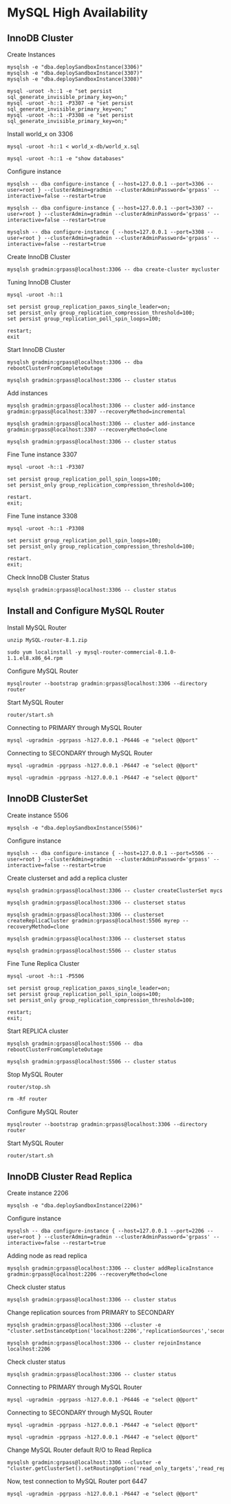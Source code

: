 # MySQL High Availability
## InnoDB Cluster
Create Instances
```
mysqlsh -e "dba.deploySandboxInstance(3306)"
mysqlsh -e "dba.deploySandboxInstance(3307)"
mysqlsh -e "dba.deploySandboxInstance(3308)"

mysql -uroot -h::1 -e "set persist sql_generate_invisible_primary_key=on;"
mysql -uroot -h::1 -P3307 -e "set persist sql_generate_invisible_primary_key=on;"
mysql -uroot -h::1 -P3308 -e "set persist sql_generate_invisible_primary_key=on;"
```
Install world_x on 3306
```
mysql -uroot -h::1 < world_x-db/world_x.sql

mysql -uroot -h::1 -e "show databases"
```
Configure instance
```
mysqlsh -- dba configure-instance { --host=127.0.0.1 --port=3306 --user=root } --clusterAdmin=gradmin --clusterAdminPassword='grpass' --interactive=false --restart=true

mysqlsh -- dba configure-instance { --host=127.0.0.1 --port=3307 --user=root } --clusterAdmin=gradmin --clusterAdminPassword='grpass' --interactive=false --restart=true

mysqlsh -- dba configure-instance { --host=127.0.0.1 --port=3308 --user=root } --clusterAdmin=gradmin --clusterAdminPassword='grpass' --interactive=false --restart=true
```
Create InnoDB Cluster
```
mysqlsh gradmin:grpass@localhost:3306 -- dba create-cluster mycluster
```
Tuning InnoDB Cluster
```
mysql -uroot -h::1

set persist group_replication_paxos_single_leader=on;
set persist_only group_replication_compression_threshold=100;
set persist group_replication_poll_spin_loops=100;

restart;
exit
```
Start InnoDB Cluster
```
mysqlsh gradmin:grpass@localhost:3306 -- dba rebootClusterFromCompleteOutage

mysqlsh gradmin:grpass@localhost:3306 -- cluster status
```
Add instances
```
mysqlsh gradmin:grpass@localhost:3306 -- cluster add-instance gradmin:grpass@localhost:3307 --recoveryMethod=incremental

mysqlsh gradmin:grpass@localhost:3306 -- cluster add-instance gradmin:grpass@localhost:3307 --recoveryMethod=clone

mysqlsh gradmin:grpass@localhost:3306 -- cluster status
```
Fine Tune instance 3307
```
mysql -uroot -h::1 -P3307

set persist group_replication_poll_spin_loops=100;
set persist_only group_replication_compression_threshold=100;

restart.
exit;
```
Fine Tune instance 3308
```
mysql -uroot -h::1 -P3308

set persist group_replication_poll_spin_loops=100;
set persist_only group_replication_compression_threshold=100;

restart.
exit;
```
Check InnoDB Cluster Status
```
mysqlsh gradmin:grpass@localhost:3306 -- cluster status
```
## Install and Configure MySQL Router
Install MySQL Router
```
unzip MySQL-router-8.1.zip

sudo yum localinstall -y mysql-router-commercial-8.1.0-1.1.el8.x86_64.rpm
```
Configure MySQL Router
```
mysqlrouter --bootstrap gradmin:grpass@localhost:3306 --directory router
```
Start MySQL Router
```
router/start.sh
```
Connecting to PRIMARY through MySQL Router
```
mysql -ugradmin -pgrpass -h127.0.0.1 -P6446 -e "select @@port"
```
Connecting to SECONDARY through MySQL Router
```
mysql -ugradmin -pgrpass -h127.0.0.1 -P6447 -e "select @@port"

mysql -ugradmin -pgrpass -h127.0.0.1 -P6447 -e "select @@port"
```
## InnoDB ClusterSet
Create instance 5506
```
mysqlsh -e "dba.deploySandboxInstance(5506)"
```
Configure instance
```
mysqlsh -- dba configure-instance { --host=127.0.0.1 --port=5506 --user=root } --clusterAdmin=gradmin --clusterAdminPassword='grpass' --interactive=false --restart=true
```
Create clusterset and add a replica cluster
```
mysqlsh gradmin:grpass@localhost:3306 -- cluster createClusterSet mycs

mysqlsh gradmin:grpass@localhost:3306 -- clusterset status

mysqlsh gradmin:grpass@localhost:3306 -- clusterset createReplicaCluster gradmin:grpass@localhost:5506 myrep --recoveryMethod=clone

mysqlsh gradmin:grpass@localhost:3306 -- clusterset status

mysqlsh gradmin:grpass@localhost:5506 -- cluster status
```
Fine Tune Replica Cluster
```
mysql -uroot -h::1 -P5506

set persist group_replication_paxos_single_leader=on;
set persist group_replication_poll_spin_loops=100;
set persist_only group_replication_compression_threshold=100;

restart;
exit;
```
Start REPLICA cluster 
```
mysqlsh gradmin:grpass@localhost:5506 -- dba rebootClusterFromCompleteOutage

mysqlsh gradmin:grpass@localhost:5506 -- cluster status
```
Stop MySQL Router
```
router/stop.sh

rm -Rf router
```
Configure MySQL Router
```
mysqlrouter --bootstrap gradmin:grpass@localhost:3306 --directory router
```
Start MySQL Router
```
router/start.sh
```
## InnoDB Cluster Read Replica
Create instance 2206
```
mysqlsh -e "dba.deploySandboxInstance(2206)"
```
Configure instance
```
mysqlsh -- dba configure-instance { --host=127.0.0.1 --port=2206 --user=root } --clusterAdmin=gradmin --clusterAdminPassword='grpass' --interactive=false --restart=true
```
Adding node as read replica
```
mysqlsh gradmin:grpass@localhost:3306 -- cluster addReplicaInstance gradmin:grpass@localhost:2206 --recoveryMethod=clone
```
Check cluster status
```
mysqlsh gradmin:grpass@localhost:3306 -- cluster status
```
Change replication sources from PRIMARY to SECONDARY
```
mysqlsh gradmin:grpass@localhost:3306 --cluster -e "cluster.setInstanceOption('localhost:2206','replicationSources','secondary')"

mysqlsh gradmin:grpass@localhost:3306 -- cluster rejoinInstance localhost:2206
```
Check cluster status
```
mysqlsh gradmin:grpass@localhost:3306 -- cluster status
```
Connecting to PRIMARY through MySQL Router
```
mysql -ugradmin -pgrpass -h127.0.0.1 -P6446 -e "select @@port"
```
Connecting to SECONDARY through MySQL Router
```
mysql -ugradmin -pgrpass -h127.0.0.1 -P6447 -e "select @@port"

mysql -ugradmin -pgrpass -h127.0.0.1 -P6447 -e "select @@port"
```
Change MySQL Router default R/O to Read Replica
```
mysqlsh gradmin:grpass@localhost:3306 --cluster -e "cluster.getClusterSet().setRoutingOption('read_only_targets','read_replicas')"
```
Now, test connection to MySQL Router port 6447
```
mysql -ugradmin -pgrpass -h127.0.0.1 -P6447 -e "select @@port"
```
